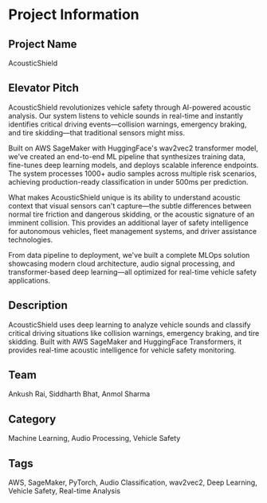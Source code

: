 # Project Information

## Project Name
AcousticShield

## Elevator Pitch
AcousticShield revolutionizes vehicle safety through AI-powered acoustic analysis. Our system listens to vehicle sounds in real-time and instantly identifies critical driving events—collision warnings, emergency braking, and tire skidding—that traditional sensors might miss.

Built on AWS SageMaker with HuggingFace's wav2vec2 transformer model, we've created an end-to-end ML pipeline that synthesizes training data, fine-tunes deep learning models, and deploys scalable inference endpoints. The system processes 1000+ audio samples across multiple risk scenarios, achieving production-ready classification in under 500ms per prediction.

What makes AcousticShield unique is its ability to understand acoustic context that visual sensors can't capture—the subtle differences between normal tire friction and dangerous skidding, or the acoustic signature of an imminent collision. This provides an additional layer of safety intelligence for autonomous vehicles, fleet management systems, and driver assistance technologies.

From data pipeline to deployment, we've built a complete MLOps solution showcasing modern cloud architecture, audio signal processing, and transformer-based deep learning—all optimized for real-time vehicle safety applications.

## Description
AcousticShield uses deep learning to analyze vehicle sounds and classify critical driving situations like collision warnings, emergency braking, and tire skidding. Built with AWS SageMaker and HuggingFace Transformers, it provides real-time acoustic intelligence for vehicle safety monitoring.

## Team
Ankush Rai, Siddharth Bhat, Anmol Sharma

## Category
Machine Learning, Audio Processing, Vehicle Safety

## Tags
AWS, SageMaker, PyTorch, Audio Classification, wav2vec2, Deep Learning, Vehicle Safety, Real-time Analysis
